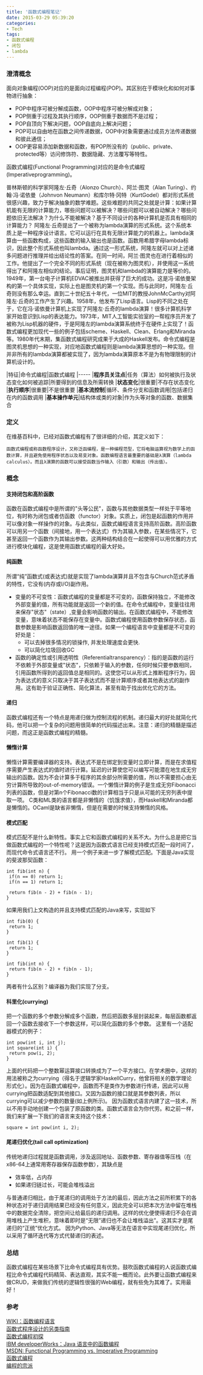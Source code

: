 ```yaml
---
title: '函数式编程笔记'
date: 2015-03-29 05:39:20
categories: 
- Tech
tags: 
- 函数式编程
- 闭包
- lambda
---
```

### 澄清概念

面向对象编程(OOP)对应的是面向过程编程(POP)。其区别在于模块化和如何对事物进行抽象：
- POP中程序可被分解成函数，OOP中程序可被分解成对象；
- POP侧重于过程及其执行顺序，OOP侧重于数据而不是过程；
- POP自顶向下解决问题，OOP自底向上解决问题；
- POP可以自由地在函数之间传递数据，OOP中对象需要通过成员方法传递数据和彼此通信；
- OOP更容易添加新数据和函数，有POP所没有的（public、private、protected等）访问修饰符、数据隐藏、方法覆写等特性。

函数式编程(Functional Programming)对应的是命令式编程(Imperativeprogramming)。

普林斯顿的科学家阿隆左·丘奇（Alonzo Church）、阿兰·图灵（Alan Turing）、约翰·冯·诺依曼（Johnvon Neumann）和库尔特·冈特（KurtGodel）都对形式系统很感兴趣，致力于解决抽象的数学难题。这些难题的共同之处就是计算：如果计算机能有无限的计算能力，哪些问题可以被解决？哪些问题可以被自动解决？哪些问题依旧无法解决？为什么不能被解决？基于不同设计的各种计算机是否具有相同的计算能力？
阿隆左·丘奇提出了一个被称为lambda演算的形式系统。这个系统本质上是一种程序设计语言。它可以运行在具有无限计算能力的机器上。lambda演算由一些函数构成，这些函数的输入输出也是函数。函数用希腊字母lambda标识，因此整个形式系统也叫lambda。通过这一形式系统，阿隆左就可以对上述诸多问题进行推理并给出结论性的答案。在同一时间，阿兰·图灵也在进行着相似的工作。他提出了一个完全不同的形式系统（现在被称为图灵机），并使用这一系统得出了和阿隆左相似的结论。事后证明，图灵机和lambda的演算能力是等价的。
1949年，第一台电子计算机EDVAC被推出并获得了巨大的成功。这是冯·诺依曼架构的第一个具体实现，实际上也是图灵机的第一个实现。而与此同时，阿隆左·丘奇则没有那么幸运。直到二十世纪五十年代，一位MIT的教授JohnMcCarthy对阿隆左·丘奇的工作产生了兴趣。1958年，他发布了Lisp语言。Lisp的不同之处在于，它在冯·诺依曼计算机上实现了阿隆左·丘奇的lambda演算！很多计算机科学家开始意识到Lisp的表达能力。1973年，MIT人工智能实验室的一帮程序员开发了被称为Lisp机器的硬件，于是阿隆左的lambda演算系统终于在硬件上实现了！函数式编程更加现代一些的例子包括scheme、Haskell、Clean、Erlang和Miranda等。1980年代末期，集函数式编程研究成果于大成的Haskell发布。命令式编程是图灵机思想的一种实现，对应地函数式编程则是lambda演算思想的一种实现。但并非所有的lambda演算都被实现了，因为lambda演算原本不是为有物理限制的计算机设计的。

|特征|命令式编程|函数式编程
|-----
|**程序员关注点**|任务（算法）如何被执行及状态变化如何被追踪|所要得到的信息及所需转换
|**状态变化**|很重要|不存在状态变化
|**执行顺序**|很重要|不是很重要
|**基本流控制**|循环、条件分支和函数调用|包括递归在内的函数调用
|**基本操作单元**|结构体或类的对象|作为头等对象的函数、数据集合

### 定义

在维基百科中，已经对函数式编程有了很详细的介绍，其定义如下：
```
函数式编程或称函数程序设计，又称泛函编程，是一种编程范型，它将电脑运算视为数学上的函数计算，并且避免使用程序状态以及易变对象。函数编程语言最重要的基础是λ演算（lambda calculus）。而且λ演算的函数可以接受函数当作输入（引数）和输出（传出值）。
```

### 概念

#### 支持闭包和高阶函数

函数在函数式编程中是所谓的"头等公民"，函数与其他数据类型一样处于平等地位，有时称为闭包或者仿函数（functor）对象。实质上，闭包是起函数的作用并可以像对象一样操作的对象。与此类似，函数式编程语言支持高阶函数。高阶函数可以用另一个函数（间接地，用一个表达式）作为其输入参数，在某些情况下，它甚至返回一个函数作为其输出参数。这两种结构结合在一起使得可以用优雅的方式进行模块化编程，这是使用函数式编程的最大好处。

#### 纯函数

所谓“纯”函数式(或表达式)就是实现了lambda演算并且不包含与Church范式矛盾的特性，它没有(内存或I/O)副作用。
- 变量的不可变性：函数式编程的变量都是不可变的，函数保持独立，不能修改外部变量的值，所有功能就是返回一个新的值。在命令式编程中，变量往往用来保存"状态"（state）,变量会影响函数的输出。在函数式编程中，不能修改变量，意味着状态不能保存在变量中。函数式编程使用函数参数保存状态，函数参数是影响函数返回值的唯一途径。如果一个编程语言中变量都是不可变的好处是：
  - 可以去掉很多情况的锁操作, 并发处理速度会更快.
  - 可以简化垃圾回收GC
- 函数的确定性或引用透明性（Referentialtransparency）：指的是函数的运行不依赖于外部变量或"状态"，只依赖于输入的参数，任何时候只要参数相同，引用函数所得到的返回值总是相同的。这使您可以从形式上推断程序行为，因为表达式的意义只取决于其子表达式而不是计算顺序或者其他表达式的副作用。这有助于验证正确性、简化算法，甚至有助于找出优化它的方法。

#### 递归

函数式编程还有一个特点是用递归做为控制流程的机制。递归最大的好处就简化代码，他可以把一个复杂的问题用很简单的代码描述出来。注意：递归的精髓是描述问题，而这正是函数式编程的精髓。

#### 懒惰计算

懒惰计算需要编译器的支持。表达式不是在绑定到变量时立即计算，而是在求值程序需要产生表达式的值时进行计算。延迟的计算使您可以编写可能潜在地生成无穷输出的函数。因为不会计算多于程序的其余部分所需要的值，所以不需要担心由无穷计算所导致的out-of-memory错误。一个懒惰计算的例子是生成无穷Fibonacci列表的函数，但是对第n个Fibonacci数的计算相当于只是从可能的无穷列表中提取一项。
C类和ML类的语言都是非懒惰的（饥饿求值），而Haskell和Miranda都是懒惰的。OCaml是缺省非懒惰，但是在需要的时候支持懒惰的风格。

#### 模式匹配

模式匹配不是什么新特性。事实上它和函数式编程的关系不大。为什么总是把它当做函数式编程的一个特性呢？这是因为函数式语言已经支持模式匹配一段时间了，而现代命令式语言还不行。
用一个例子来进一步了解模式匹配。下面是Java实现的斐波那契函数：
```
int fib(int n) {
 if(n == 0) return 1;
 if(n == 1) return 1;

 return fib(n - 2) + fib(n - 1);
}
```

如果用我们上文构造的并且支持模式匹配的Java来写，实现如下
```
int fib(0) {
 return 1;
}
 
int fib(1) {
 return 1;
}
 
int fib(int n) {
 return fib(n - 2) + fib(n - 1);
}
```

两者有什么区别？编译器为我们实现了分支。

#### 科里化(currying)

把一个函数的多个参数分解成多个函数，然后把函数多层封装起来，每层函数都返回一个函数去接收下一个参数这样，可以简化函数的多个参数。
这里有一个适配器模式的例子：
```
int pow(int i, int j);
int square(int i) {
 return pow(i, 2);
}
```

上面的代码把一个整数幂运算接口转换成为了一个平方接口。在学术圈中，这样的用法被称之为currying（得名于逻辑学家HaskellCurry，他曾将相关的数学理论形式化）。因为在函数式编程中，函数而不是类作为参数进行传递，因此可以用currying把函数适配到其他接口。又因为函数的接口就是其参数列表，所以currying可以减少参数的数量(如上例所示)。
因为函数式语言内建了这一技术，所以不用手动地创建一个包装了原函数的类。函数式语言会为你代劳。和之前一样，我们来扩展一下我们的语言来支持这个技术：
```
square = int pow(int i, 2);
```

#### 尾递归优化(tail call optimization)

传统地递归过程就是函数调用，涉及返回地址、函数参数、寄存器值等压栈（在x86-64上通常用寄存器保存函数参数），其缺点是
- 效率低，占内存
- 如果递归链过长，可能会堆栈溢出

与普通递归相比，由于尾递归的调用处于方法的最后，因此方法之前所积累下的各种状态对于递归调用结果已经没有任何意义，因此完全可以把本次方法中留在堆栈中的数据完全清除，把空间让给最后的递归调用。这样的优化便使得递归不会在调用堆栈上产生堆积，意味着即时是“无限”递归也不会让堆栈溢出”。这其实才是尾递归的“正统”优化方式。
因为Python、Java等无法在语言中实现尾递归优化，所以采用了循环迭代等方式代替递归的表述。

### 总结

函数式编程在某些场景下比命令式编程具有优势。鼓吹函数式编程的人说函数式编程比命令式编程代码精简、表达直观，其实不能一概而论。此外要让函数式编程来做CRUD，来做我们传统的逻辑性很强的Web编程，就有些免为其难了。实用最好！

### 参考

[WIKI：函数编程语言](https://zh.wikipedia.org/wiki/%E5%87%BD%E6%95%B8%E7%A8%8B%E5%BC%8F%E8%AA%9E%E8%A8%80)    
[函数式程序设计的另类指南](http://blog.pengyifan.com/articles/functional-programming-for-the-rest-of-us/)    
[函数式编程初探](http://www.ruanyifeng.com/blog/2012/04/functional_programming.html)    
[IBM developerWorks：Java 语言中的函数编程](http://www.ibm.com/developerworks/cn/java/j-fp/)    
[MSDN: Functional Programming vs. Imperative Programming](https://msdn.microsoft.com/en-us/library/bb669144.aspx)    
[函数式编程](http://coolshell.cn/articles/10822.html)    
[编程的宗派](http://www.yinwang.org/blog-cn/2015/04/03/paradigms/)    
[](http://www.zhihu.com/question/19732025)    